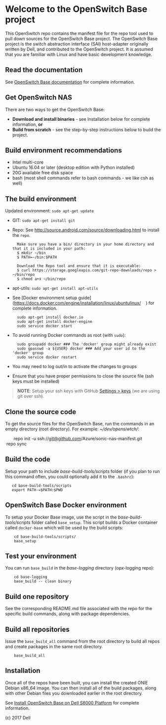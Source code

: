 # Welcome to the OpenSwitch Base project
This OpenSwitch repo contains the manifest file for the repo tool used to pull down sources for the OpenSwitch Base project. The OpenSwitch Base project is the switch abstraction interface (SAI) host-adapter originally written by Dell, and contributed to the OpenSwitch project. It is assumed that you are familiar with Linux and have basic development knowledge.

## Read the documentation
See [OpenSwitch Base documentation](https://github.com/amybuck/opx-docs/wiki) for complete information.

## Get OpenSwitch NAS
There are two ways to get the OpenSwitch Base:
- **Download and install binaries** - see Installation below for complete information, **or**
- **Build from scratch** - see the step-by-step instructions below to build the project.

## Build environment recommendations
- Intel multi-core
- Ubuntu 16.04 or later (desktop edition with Python installed)
- 20G available free disk space
- bash (most shell commands refer to bash commands - we like csh as well)

## The build environment
Updated environment: `sudo apt-get update`
- GIT: `sudo apt-get install git`
- Repo: See http://source.android.com/source/downloading.html to install the `repo`.

        Make sure you have a bin/ directory in your home directory and that it is included in your path:
        $ mkdir ~/bin
        $ PATH=~/bin:$PATH
    
        Download the Repo tool and ensure that it is executable:
        $ curl https://storage.googleapis.com/git-repo-downloads/repo > ~/bin/repo
        $ chmod a+x ~/bin/repo
    
- apt-utils: `sudo apt-get install apt-utils` 
- See [Docker environment setup guide](https://docs.docker.com/engine/installation/linux/ubuntulinux/
    ) for complete information.
    
        sudo apt-get install docker.io
        sudo apt-get install docker-engine
        sudo service docker start    

- To avoid running Docker commands as root (with `sudo`):

        sudo groupadd docker ### The 'docker' group might already exist
        sudo gpasswd -a ${USER} docker ### Add your user id to the 'docker' group
        sudo service docker restart

- You may need to log out/in to activate the changes to groups
- Ensure that you have proper permissions to close the source file (ssh keys must be installed)

> **NOTE**: Setup your ssh keys with GitHub [Settings > keys](https://github.com/settings/keys) (we are using git over ssh).
    
## Clone the source code
To get the source files for the OpenSwitch Base, run the commands in an empty directory (root directory). For example: _~/dev/opensiwtch/_:

        repo init -u ssh://git@github.com/Azure/sonic-nas-manifest.git
        repo sync
        
## Build the code
Setup your path to include _base-build-tools/scripts_ folder (if you plan to run this command often, you could optionally add it to the `.bashrc`):

       cd base-build-tools/scripts
       export PATH-=$PATH:$PWD
       
## OpenSwitch Base Docker environment
To setup your Docker Base image, use the script in the _base-build-tools/scripts_ folder called `base_setup`. This script builds a Docker container called `docker-base` which will be used by the build scripts:

        cd base-build-tools/scripts/
        base_setup
        
## Test your environment
You can run `base_build` in the _base-logging_ directory (opx-logging repo):

        cd base-logging
        base_build -- clean binary
        
## Build one repository
See the corresponding README.md file associated with the repo for the specific build commands, along with package dependencies.

## Build all repositories
Issue the `base_build_all` command from the root directory to build all repos and create packages in the same root directory.

        base_build_all
        
## Installation
Once all of the repos have been built, you can install the created ONIE Debian x86_64 image. You can then install all of the build packages, along with other Debian files you downloaded earlier in the root directory.

See [Install OpenSwitch Base on Dell S6000 Platform](https://github.com/amybuck/opx-docs/wiki/Install-Base-on-Dell-S6000-ON-platform) for complete information.

(c) 2017 Dell
